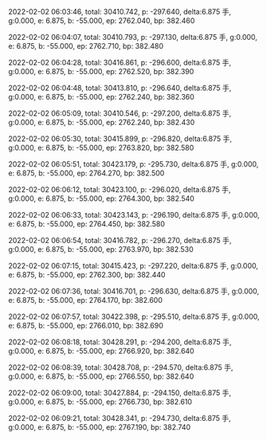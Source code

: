2022-02-02 06:03:46, total: 30410.742, p: -297.640, delta:6.875 手, g:0.000, e: 6.875, b: -55.000, ep: 2762.040, bp: 382.460

2022-02-02 06:04:07, total: 30410.793, p: -297.130, delta:6.875 手, g:0.000, e: 6.875, b: -55.000, ep: 2762.710, bp: 382.480

2022-02-02 06:04:28, total: 30416.861, p: -296.600, delta:6.875 手, g:0.000, e: 6.875, b: -55.000, ep: 2762.520, bp: 382.390

2022-02-02 06:04:48, total: 30413.810, p: -296.640, delta:6.875 手, g:0.000, e: 6.875, b: -55.000, ep: 2762.240, bp: 382.360

2022-02-02 06:05:09, total: 30410.546, p: -297.200, delta:6.875 手, g:0.000, e: 6.875, b: -55.000, ep: 2762.240, bp: 382.430

2022-02-02 06:05:30, total: 30415.899, p: -296.820, delta:6.875 手, g:0.000, e: 6.875, b: -55.000, ep: 2763.820, bp: 382.580

2022-02-02 06:05:51, total: 30423.179, p: -295.730, delta:6.875 手, g:0.000, e: 6.875, b: -55.000, ep: 2764.270, bp: 382.500

2022-02-02 06:06:12, total: 30423.100, p: -296.020, delta:6.875 手, g:0.000, e: 6.875, b: -55.000, ep: 2764.300, bp: 382.540

2022-02-02 06:06:33, total: 30423.143, p: -296.190, delta:6.875 手, g:0.000, e: 6.875, b: -55.000, ep: 2764.450, bp: 382.580

2022-02-02 06:06:54, total: 30416.782, p: -296.270, delta:6.875 手, g:0.000, e: 6.875, b: -55.000, ep: 2763.970, bp: 382.530

2022-02-02 06:07:15, total: 30415.423, p: -297.220, delta:6.875 手, g:0.000, e: 6.875, b: -55.000, ep: 2762.300, bp: 382.440

2022-02-02 06:07:36, total: 30416.701, p: -296.630, delta:6.875 手, g:0.000, e: 6.875, b: -55.000, ep: 2764.170, bp: 382.600

2022-02-02 06:07:57, total: 30422.398, p: -295.510, delta:6.875 手, g:0.000, e: 6.875, b: -55.000, ep: 2766.010, bp: 382.690

2022-02-02 06:08:18, total: 30428.291, p: -294.200, delta:6.875 手, g:0.000, e: 6.875, b: -55.000, ep: 2766.920, bp: 382.640

2022-02-02 06:08:39, total: 30428.708, p: -294.570, delta:6.875 手, g:0.000, e: 6.875, b: -55.000, ep: 2766.550, bp: 382.640

2022-02-02 06:09:00, total: 30427.884, p: -294.150, delta:6.875 手, g:0.000, e: 6.875, b: -55.000, ep: 2766.730, bp: 382.610

2022-02-02 06:09:21, total: 30428.341, p: -294.730, delta:6.875 手, g:0.000, e: 6.875, b: -55.000, ep: 2767.190, bp: 382.740